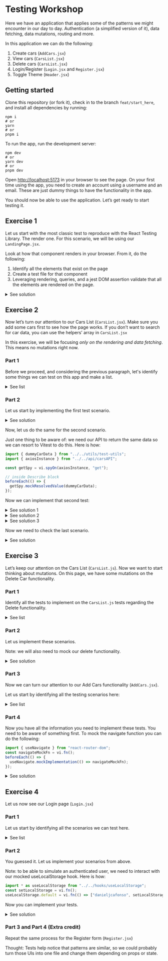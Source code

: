 # Testing Workshop

Here we have an application that applies some of the patterns we might encounter in our day to day. Authentication (a simplified version of it), data fetching, data mutations, routing and more.

In this application we can do the following:

1. Create cars (`AddCars.jsx`)
2. View cars (`CarsList.jsx`)
3. Delete cars (`CarsList.jsx`)
4. Login/Register (`Login.jsx` and `Register.jsx`)
5. Toggle Theme (`Header.jsx`)

## Getting started

Clone this repository (or fork it), check in to the branch `feat/start_here`, and install all dependencies by running:

```
npm i
# or
yarn
# or
pnpm i
```

To run the app, run the development server:

```
npm dev
# or
yarn dev
# or
pnpm dev

```

Open [http://localhost:5173](http://localhost:5173/) in your browser to see the page. On your first time using the app, you need to create an account using a username and an email. These are just dummy things to have the functionality in the app.

You should now be able to use the application. Let’s get ready to start testing it.

## Exercise 1

Let us start with the most classic test to reproduce with the React Testing Library. The render one. For this scenario, we will be using our `LandingPage.jsx`.

Look at how that component renders in your browser. From it, do the following:

1. Identify all the elements that exist on the page
2. Create a test file for that component
3. Leveraging rendering, queries, and a jest DOM assertion validate that all the elements are rendered on the page.

<details>

<summary> See solution </summary>

<p>

```jsx
import { render } from "../../utils/test-utils";
import LandingPage from "../LandingPage";

describe("LandingPage tests", () => {
  it("should render page", () => {
    const { getByText, getByRole, getByAltText } = render(<LandingPage />);

    const landingPageText = getByText(
      "A Full Intro to the React Testing Library"
    );
    const landingPageButton = getByRole("button", {
      name: "Here is a button to query",
    });
    const landingPageImageTL = getByAltText("octopus");
    const landingPageImageRTL = getByAltText("goat");

    expect(landingPageText).toBeInTheDocument();
    expect(landingPageButton).toBeInTheDocument();
    expect(landingPageImageTL).toBeInTheDocument();
    expect(landingPageImageRTL).toBeInTheDocument();
  });
});
```

</p>

</details>

## Exercise 2

Now let’s turn our attention to our Cars List (`CarsList.jsx`). Make sure you add some cars first to see how the page works. If you don’t want to search for car data, you can use the helpers’ array in `CarsList.jsx`

In this exercise, we will be focusing _only on the rendering and data fetching_. This means no mutations right now.

### Part 1

Before we proceed, and considering the previous paragraph, let's identify some things we can test on this app and make a list.

<details>

<summary> See list </summary>

<p>

1. should render a loading spinner while loading data
2. should render a list of cars when there is data
3. should show no cars message when there is no data

</p>

</details>

### Part 2

Let us start by implementing the first test scenario.

<details>

<summary> See solution </summary>

<p>

```jsx
it("should show loading spinner", async () => {
  render(<CarsList />);
  const loadingSpinner = await screen.findByRole("progressbar");
  expect(loadingSpinner).toBeInTheDocument();
});
```

</p>

</details>

Now, let us do the same for the second scenario.

Just one thing to be aware of: we need our API to return the same data so we can resort to Vitest to do this. Here is how:

```jsx
import { dummyCarData } from "../../utils/test-utils";
import { axiosInstance } from "../../api/carsAPI";

const getSpy = vi.spyOn(axiosInstance, "get");

// inside Describe block
beforeEach(() => {
  getSpy.mockResolvedValue(dummyCarData);
});
```

Now we can implement that second test:

<details>

<summary> See solution 1 </summary>

<p>

```jsx
it("should show data", async () => {
  render(<CarsList />);
  const carCard = await screen.findByTestId("CarCard");
  const carImage = screen.getByRole("img", {
    name: /audi guinea/i,
  });
  expect(carCard).toBeInTheDocument();
  expect(carImage).toBeInTheDocument();
});
```

</p>

</details>

<details>

<summary> See solution 2 </summary>

<p>

```jsx
it("should show data", async () => {
  render(<CarsList />);
  const carHeaderText = await screen.findByText(
    `${dummyCarData.data.thisisacarid.brand} ${dummyCarData.data.thisisacarid.model}`
  );
  const carInfo = screen.getByText(
    `${dummyCarData.data.thisisacarid.segment} ${dummyCarData.data.thisisacarid.fuel}`
  );
  const carImage = screen.getByRole("img", {
    name: `${dummyCarData.data.thisisacarid.brand} ${dummyCarData.data.thisisacarid.model}`,
  });
  const carPrice = screen.getByText(dummyCarData.data.thisisacarid.price);

  expect(carHeaderText).toBeInTheDocument();
  expect(carInfo).toBeInTheDocument();
  expect(carPrice).toBeInTheDocument();
  expect(carImage).toBeInTheDocument();
});
```

</p>

</details>

<details>

<summary> See solution 3 </summary>

<p>

```jsx
it("should show data", async () => {
  render(<CarsList />);
  await waitForElementToBeRemoved(() => screen.queryByRole("progressbar"));

  const carImage = screen.getByRole("img", {
    name: /audi guinea/i,
  });
  expect(carImage).toBeInTheDocument();
});
```

</p>

</details>

Now we need to check the last scenario.

<details>

<summary> See solution </summary>

<p>

```jsx
it("should show no cars warning when no data", async () => {
  getSpy.mockResolvedValue({});

  render(<CarsList />);
  const noCarsMessage = await screen.findByText("No cars to display...");
  expect(noCarsMessage).toBeInTheDocument();
});
```

</p>

</details>

## Exercise 3

Let’s keep our attention on the Cars List (`CarsList.js`). Now we want to start thinking about mutations. On this page, we have some mutations on the Delete Car functionality.

### Part 1

Identify all the tests to implement on the `CarsList.js` tests regarding the Delete functionality.

<details>

<summary> See list </summary>

<p>

1. should delete a car successfully
2. should fail to delete a car

</p>

</details>

### Part 2

Let us implement these scenarios.

Note: we will also need to mock our delete functionality.

<details>

<summary> See solution </summary>

<p>

```jsx
const deleteSpy = vi.spyOn(axiosInstance, "delete");

//inside describe block
beforeEach(() => {
		...
    deleteSpy.mockResolvedValue({});
});

it("should delete a car", async () => {
    const { user } = render(<CarsList />);

    const buttonContainer = await screen.findByTestId("buttonContainer");
    const deleteButton = within(buttonContainer).getByRole("button", {
      name: /delete/i,
    });

    await user.click(deleteButton);

    const successMessage = await screen.findByText(/car was deleted/i);
    expect(successMessage).toBeInTheDocument();
  });

  it("should fail to delete a car", async () => {
    deleteSpy.mockRejectedValue(new Error("something went wrong"));

    const { user } = render(<CarsList />);

    const buttonContainer = await screen.findByTestId("buttonContainer");
    const deleteButton = within(buttonContainer).getByRole("button", {
      name: /delete/i,
    });

    await user.click(deleteButton);

    const errorMessage = await screen.findByText(
      /something went wrong when deleting a car/i
    );
    expect(errorMessage).toBeInTheDocument();
  });
```

</p>

</details>

### Part 3

Now we can turn our attention to our Add Cars functionality (`AddCars.jsx`).

Let us start by identifying all the testing scenarios here:

<details>

<summary> See list </summary>

<p>

1. should render all the elements
2. should not allow submitting an empty form
3. should not allow submitting a form with a negative number
4. should create a car successfully
5. should navigate to the cars list after submitting a form
6. should show an error when failing to submit a form

</p>

</details>

### Part 4

Now you have all the information you need to implement these tests. You need to be aware of something first. To mock the navigate function you can do the following:

```jsx
import { useNavigate } from "react-router-dom";
const navigateMockFn = vi.fn();
beforeEach(() => {
  useNavigate.mockImplementation(() => navigateMockFn);
});
```

<details>

<summary> See solution </summary>

<p>

```jsx
import AddCars from "../AddCars";
import {
  render,
  screen,
  waitFor,
  dummyCarCreateData,
  dummyUserData,
} from "../../utils/test-utils";
import { useNavigate } from "react-router-dom";
import { axiosInstance } from "../../api/carsAPI";

const navigateMockFn = vi.fn();
const postSpy = vi.spyOn(axiosInstance, "post");

describe("AddCars tests", () => {
  beforeEach(() => {
    useNavigate.mockImplementation(() => navigateMockFn);
    postSpy.mockResolvedValue({ data: dummyCarCreateData });
  });

  it("should render", () => {
    render(<AddCars />);
    const segment = screen.getByTestId(/segment/i);
    const model = screen.getByRole("textbox", {
      name: /model/i,
    });
    const brand = screen.getByRole("textbox", {
      name: /brand/i,
    });
    const fuel = screen.getByRole("textbox", {
      name: /fuel/i,
    });
    const price = screen.getByRole("spinbutton", {
      name: /price/i,
    });
    const photo = screen.getByRole("textbox", {
      name: /photo url/i,
    });
    const addButton = screen.getByRole("button", {
      name: /add car/i,
    });

    expect(segment).toBeInTheDocument();
    expect(model).toBeInTheDocument();
    expect(brand).toBeInTheDocument();
    expect(fuel).toBeInTheDocument();
    expect(price).toBeInTheDocument();
    expect(photo).toBeInTheDocument();
    expect(addButton).toBeInTheDocument();
  });

  it("shouldnt allow to submit an empty form", async () => {
    const { user } = render(<AddCars />);
    const addButton = screen.getByRole("button", {
      name: /add car/i,
    });

    await user.click(addButton);

    const errorMessage = await screen.findByText(/please fill in all data/i);
    expect(errorMessage).toBeInTheDocument();
  });

  it("shouldnt allow to submit a negative number", async () => {
    const { user } = render(<AddCars />);
    const segment = screen.getByRole("combobox", {
      name: /segment/i,
    });
    const model = screen.getByRole("textbox", {
      name: /model/i,
    });
    const brand = screen.getByRole("textbox", {
      name: /brand/i,
    });
    const fuel = screen.getByRole("textbox", {
      name: /fuel/i,
    });
    const price = screen.getByRole("spinbutton", {
      name: /price/i,
    });
    const photo = screen.getByRole("textbox", {
      name: /photo url/i,
    });
    const addButton = screen.getByRole("button", {
      name: /add car/i,
    });

    await user.click(segment);
    const selectOption = screen.getByRole("option", {
      name: dummyCarCreateData.segment,
    });
    user.click(selectOption);
    await user.type(model, dummyCarCreateData.model);
    await user.type(brand, dummyCarCreateData.brand);
    await user.type(fuel, dummyCarCreateData.fuel);
    await user.clear(price);
    await user.type(price, "-1");
    await user.type(photo, dummyCarCreateData.photo);

    await user.click(addButton);

    const errorMessage = await screen.findByText(
      /the price needs to be greater than 0/i
    );
    expect(errorMessage).toBeInTheDocument();
  });

  it("should add a car", async () => {
    render(<AddCars />);
    const { user } = render(<AddCars />);
    const segment = screen.getByRole("combobox", {
      name: /segment/i,
    });
    const model = screen.getByRole("textbox", {
      name: /model/i,
    });
    const brand = screen.getByRole("textbox", {
      name: /brand/i,
    });
    const fuel = screen.getByRole("textbox", {
      name: /fuel/i,
    });
    const price = screen.getByRole("spinbutton", {
      name: /price/i,
    });
    const photo = screen.getByRole("textbox", {
      name: /photo url/i,
    });
    const addButton = screen.getByRole("button", {
      name: /add car/i,
    });

    await user.click(segment);
    const selectOption = screen.getByRole("option", {
      name: dummyCarCreateData.segment,
    });
    await user.click(selectOption);
    await user.type(model, dummyCarCreateData.model);
    await user.type(brand, dummyCarCreateData.brand);
    await user.type(fuel, dummyCarCreateData.fuel);
    await user.clear(price);
    await user.type(price, dummyCarCreateData.price);
    await user.type(photo, dummyCarCreateData.photo);

    await user.click(addButton);

    await waitFor(() => expect(postSpy).toHaveBeenCalled());
    expect(postSpy).toHaveBeenCalledWith(
      `/cars/${dummyUserData.username}`,
      dummyCarCreateData
    );
    const successMessage = await screen.findByText(/car was created/i);
    expect(successMessage).toBeInTheDocument();
  });

  it("should navigate to cars list after submit", async () => {
    const { user } = render(<AddCars />);
    const segment = screen.getByRole("combobox", {
      name: /segment/i,
    });
    const model = screen.getByRole("textbox", {
      name: /model/i,
    });
    const brand = screen.getByRole("textbox", {
      name: /brand/i,
    });
    const fuel = screen.getByRole("textbox", {
      name: /fuel/i,
    });
    const price = screen.getByRole("spinbutton", {
      name: /price/i,
    });
    const photo = screen.getByRole("textbox", {
      name: /photo url/i,
    });
    const addButton = screen.getByRole("button", {
      name: /add car/i,
    });

    await user.click(segment);
    const selectOption = screen.getByRole("option", {
      name: dummyCarCreateData.segment,
    });
    await user.click(selectOption);
    await user.type(model, dummyCarCreateData.model);
    await user.type(brand, dummyCarCreateData.brand);
    await user.type(fuel, dummyCarCreateData.fuel);
    await user.clear(price);
    await user.type(price, dummyCarCreateData.price);
    await user.type(photo, dummyCarCreateData.photo);

    await user.click(addButton);

    await waitFor(() => expect(navigateMockFn).toHaveBeenCalledWith("/cars"));
  });

  it("should show error on fail submit", async () => {
    postSpy.mockRejectedValue(new Error("something went wrong"));
    const { user } = render(<AddCars />);
    const segment = screen.getByRole("combobox", {
      name: /segment/i,
    });
    const model = screen.getByRole("textbox", {
      name: /model/i,
    });
    const brand = screen.getByRole("textbox", {
      name: /brand/i,
    });
    const fuel = screen.getByRole("textbox", {
      name: /fuel/i,
    });
    const price = screen.getByRole("spinbutton", {
      name: /price/i,
    });
    const photo = screen.getByRole("textbox", {
      name: /photo url/i,
    });
    const addButton = screen.getByRole("button", {
      name: /add car/i,
    });

    await user.click(segment);
    const selectOption = screen.getByRole("option", {
      name: dummyCarCreateData.segment,
    });
    await user.click(selectOption);
    await user.type(model, dummyCarCreateData.model);
    await user.type(brand, dummyCarCreateData.brand);
    await user.type(fuel, dummyCarCreateData.fuel);
    await user.clear(price);
    await user.type(price, dummyCarCreateData.price);
    await user.type(photo, dummyCarCreateData.photo);

    await user.click(addButton);

    const errorMessage = await screen.findByText(
      /something went wrong when creating a car/i
    );
    expect(errorMessage).toBeInTheDocument();
  });
});
```

</p>

</details>

## Exercise 4

Let us now see our Login page (`Login.jsx`)

### Part 1

Let us start by identifying all the scenarios we can test here.

<details>

<summary> See list </summary>

<p>

1. should render the elements
2. should log in
3. should call navigate on logged user

</p>

</details>

### Part 2

You guessed it. Let us implement your scenarios from above.

Note: to be able to simulate an authenticated user, we need to interact with our mocked useLocalStorage hook. Here is how:

```jsx
import * as useLocalStorage from "../../hooks/useLocalStorage";
const setLocalStorage = vi.fn();
useLocalStorage.default = vi.fn(() => ["danieljcafonso", setLocalStorage]);
```

Now you can implement your tests.

<details>

<summary> See solution </summary>

<p>

```jsx
import Login from "../Login";
import { render, screen, waitFor, dummyUserData } from "../../utils/test-utils";
import * as useLocalStorage from "../../hooks/useLocalStorage";
import { useNavigate } from "react-router-dom";
import { axiosInstance } from "../../api/carsAPI";

const navigateMockFn = vi.fn();

const postSpy = vi.spyOn(axiosInstance, "post");

const setLocalStorage = vi.fn();

describe("Login tests", () => {
  beforeEach(() => {
    useLocalStorage.default = vi.fn(() => [null, setLocalStorage]);
    useNavigate.mockImplementation(() => navigateMockFn);
    postSpy.mockResolvedValue({ data: [dummyUserData] });
  });

  it("should render", () => {
    render(<Login />);
    const usernameInput = screen.getByRole("textbox", {
      name: /username/i,
    });
    const emailInput = screen.getByRole("textbox", {
      name: /email/i,
    });
    const loginButton = screen.getByRole("button", {
      name: /login/i,
    });
    const createAccountLink = screen.getByRole("link", {
      name: /create an account/i,
    });

    expect(usernameInput).toBeInTheDocument();
    expect(emailInput).toBeInTheDocument();
    expect(loginButton).toBeInTheDocument();
    expect(createAccountLink).toBeInTheDocument();
  });

  it("should login", async () => {
    const { user } = render(<Login />);
    const usernameInput = screen.getByRole("textbox", {
      name: /username/i,
    });
    const emailInput = screen.getByRole("textbox", {
      name: /email/i,
    });
    const loginButton = screen.getByRole("button", {
      name: /login/i,
    });
    await user.type(usernameInput, dummyUserData.username);
    await user.type(emailInput, dummyUserData.email);
    await user.click(loginButton);

    await waitFor(() =>
      expect(setLocalStorage).toHaveBeenCalledWith(dummyUserData)
    );
  });

  it("should call navigate on logged user", async () => {
    useLocalStorage.default = vi.fn(() => ["danieljcafonso", setLocalStorage]);

    render(<Login />);

    await waitFor(() => expect(navigateMockFn).toHaveBeenCalledWith("/"));
  });
});
```

</p>

</details>

### Part 3 and Part 4 (Extra credit)

Repeat the same process for the Register form (`Register.jsx`)

Thought: Tests help notice that patterns are similar, so we could probably turn those UIs into one file and change them depending on props or state.
